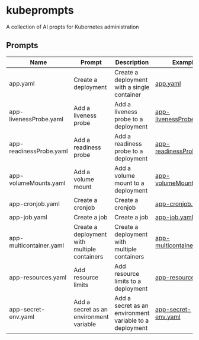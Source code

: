 # kubeprompts
A collection of AI propts for Kubernetes administration

## Prompts

| Name | Prompt | Description | Example |
| --- | --- | --- | --- |
| app.yaml | Create a deployment | Create a deployment with a single container | [app.yaml](./manifests/app.yaml) |
| app-livenessProbe.yaml | Add a liveness probe | Add a liveness probe to a deployment | [app-livenessProbe.yaml](./manifests/app-livenessProbe.yaml) |
| app-readinessProbe.yaml | Add a readiness probe | Add a readiness probe to a deployment | [app-readinessProbe.yaml](./manifests/app-readinessProbe.yaml) |
| app-volumeMounts.yaml | Add a volume mount | Add a volume mount to a deployment | [app-volumeMounts.yaml](./manifests/app-volumeMounts.yaml) |
| app-cronjob.yaml | Create a cronjob | Create a cronjob | [app-cronjob.yaml](./manifests/app-cronjob.yaml) |
| app-job.yaml | Create a job | Create a job | [app-job.yaml](./manifests/app-job.yaml) |
| app-multicontainer.yaml | Create a deployment with multiple containers | Create a deployment with multiple containers | [app-multicontainer.yaml](./manifests/app-multicontainer.yaml) |
| app-resources.yaml | Add resource limits | Add resource limits to a deployment | [app-resources.yaml](./manifests/app-resources.yaml) |
| app-secret-env.yaml | Add a secret as an environment variable | Add a secret as an environment variable to a deployment | [app-secret-env.yaml](./manifests/app-secret-env.yaml) |